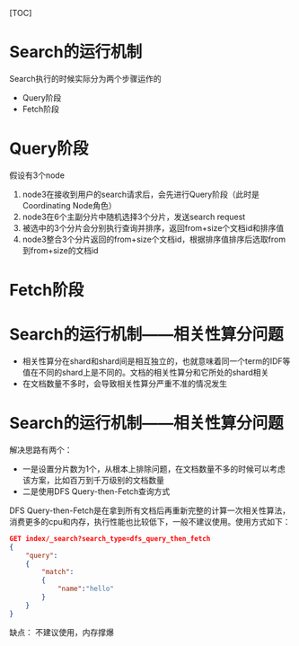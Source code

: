 [TOC]

# Search的运行机制
Search执行的时候实际分为两个步骤运作的
+ Query阶段
+ Fetch阶段

# Query阶段
假设有3个node
1. node3在接收到用户的search请求后，会先进行Query阶段（此时是Coordinating Node角色）
2. node3在6个主副分片中随机选择3个分片，发送search request
4. 被选中的3个分片会分别执行查询并排序，返回from+size个文档id和排序值
5. node3整合3个分片返回的from+size个文档id，根据排序值排序后选取from到from+size的文档id

# Fetch阶段



# Search的运行机制——相关性算分问题
+ 相关性算分在shard和shard间是相互独立的，也就意味着同一个term的IDF等值在不同的shard上是不同的。文档的相关性算分和它所处的shard相关
+ 在文档数量不多时，会导致相关性算分严重不准的情况发生

# Search的运行机制——相关性算分问题
解决思路有两个：
+ 一是设置分片数为1个，从根本上排除问题，在文档数量不多的时候可以考虑该方案，比如百万到千万级别的文档数量
+ 二是使用DFS Query-then-Fetch查询方式

DFS Query-then-Fetch是在拿到所有文档后再重新完整的计算一次相关性算法，消费更多的cpu和内存，执行性能也比较低下，一般不建议使用。使用方式如下：
```json
GET index/_search?search_type=dfs_query_then_fetch
{
    "query":
    {
        "match":
        {
            "name":"hello"
        }
    }
}
```
缺点：
不建议使用，内存撑爆



